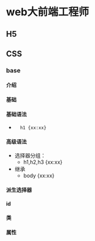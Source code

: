 # web大前端工程师
## H5
## CSS
### base
#### 介绍
#### 基础
#### 基础语法
+       h1 {xx:xx}
#### 高级语法
+   选择器分组：
    +   h1,h2,h3 {xx:xx}
+   继承
    +   body {xx:xx}
#### 派生选择器
#### id
#### 类
#### 属性
